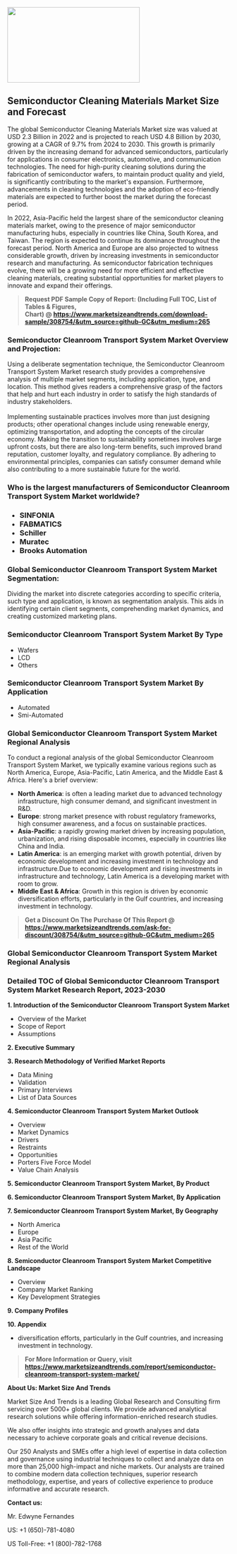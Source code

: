 <p><img class="alignnone size-medium wp-image-20088" src="https://ffe5etoiles.com/wp-content/uploads/2024/12/MST1-300x171.png" alt="" width="300" height="171" /></p><h2>Semiconductor Cleaning Materials Market Size and Forecast</h2><p>The global Semiconductor Cleaning Materials Market size was valued at USD 2.3 Billion in 2022 and is projected to reach USD 4.8 Billion by 2030, growing at a CAGR of 9.7% from 2024 to 2030. This growth is primarily driven by the increasing demand for advanced semiconductors, particularly for applications in consumer electronics, automotive, and communication technologies. The need for high-purity cleaning solutions during the fabrication of semiconductor wafers, to maintain product quality and yield, is significantly contributing to the market's expansion. Furthermore, advancements in cleaning technologies and the adoption of eco-friendly materials are expected to further boost the market during the forecast period.</p><p>In 2022, Asia-Pacific held the largest share of the semiconductor cleaning materials market, owing to the presence of major semiconductor manufacturing hubs, especially in countries like China, South Korea, and Taiwan. The region is expected to continue its dominance throughout the forecast period. North America and Europe are also projected to witness considerable growth, driven by increasing investments in semiconductor research and manufacturing. As semiconductor fabrication techniques evolve, there will be a growing need for more efficient and effective cleaning materials, creating substantial opportunities for market players to innovate and expand their offerings.</p></p><blockquote id="" class=""><strong>Request PDF Sample Copy of Report: (Including Full TOC, List of Tables &amp; Figures, Chart)&nbsp;@&nbsp;<strong><a href="https://www.marketsizeandtrends.com/download-sample/308754/&utm_source=github-GC&utm_medium=265" target="_blank">https://www.marketsizeandtrends.com/download-sample/308754/&utm_source=github-GC&utm_medium=265</a></strong></strong></blockquote><h3 id="" class="">Semiconductor Cleanroom Transport System Market&nbsp;Overview and Projection:</h3><p id="" class="">Using a deliberate segmentation technique, the Semiconductor Cleanroom Transport System Market research study provides a comprehensive analysis of multiple market segments, including application, type, and location. This method gives readers a comprehensive grasp of the factors that help and hurt each industry in order to satisfy the high standards of industry stakeholders. <br /> <br />Implementing sustainable practices involves more than just designing products; other operational changes include using renewable energy, optimizing transportation, and adopting the concepts of the circular economy. Making the transition to sustainability sometimes involves large upfront costs, but there are also long-term benefits, such improved brand reputation, customer loyalty, and regulatory compliance. By adhering to environmental principles, companies can satisfy consumer demand while also contributing to a more sustainable future for the world.</p><h3 id="" class="">Who is the largest manufacturers of&nbsp;Semiconductor Cleanroom Transport System Market worldwide?</h3><h3 class=""><p><ul><li>SINFONIA </li><li> FABMATICS </li><li> Schiller </li><li> Muratec </li><li> Brooks Automation</li></ul></p></h3><h3 id="" class="">Global&nbsp;Semiconductor Cleanroom Transport System Market Segmentation:</h3><p id="" class="">Dividing the market into discrete categories according to specific criteria, such type and application, is known as segmentation analysis. This aids in identifying certain client segments, comprehending market dynamics, and creating customized marketing plans.</p><h3 id="" class="">Semiconductor Cleanroom Transport System Market&nbsp;By Type</h3><p><p><ul><li>Wafers</li><li> LCD</li><li> Others</p></li></ul></p></p><h3 id="" class="">Semiconductor Cleanroom Transport System Market&nbsp;By Application</h3><p class=""><p><ul><li>Automated</li><li> Smi-Automated</li></ul></p></p><h3 id="" class="">Global Semiconductor Cleanroom Transport System Market Regional Analysis</h3><p id="" class="">To conduct a regional analysis of the global Semiconductor Cleanroom Transport System Market, we typically examine various regions such as North America, Europe, Asia-Pacific, Latin America, and the Middle East &amp; Africa. Here's a brief overview:</p><ul><li><strong>North America</strong>: is often a leading market due to advanced technology infrastructure, high consumer demand, and significant investment in R&amp;D.</li><li><strong>Europe</strong>: strong market presence with robust regulatory frameworks, high consumer awareness, and a focus on sustainable practices.</li><li><strong>Asia-Pacific</strong>: a rapidly growing market driven by increasing population, urbanization, and rising disposable incomes, especially in countries like China and India.</li><li><strong>Latin America</strong>: is an emerging market with growth potential, driven by economic development and increasing investment in technology and infrastructure.Due to economic development and rising investments in infrastructure and technology, Latin America is a developing market with room to grow.</li><li><strong>Middle East &amp; Africa</strong>: Growth in this region is driven by economic diversification efforts, particularly in the Gulf countries, and increasing investment in technology.</li></ul><blockquote id="" class=""><strong>Get a Discount On The Purchase Of This Report @ <strong><a href="https://www.marketsizeandtrends.com/ask-for-discount/308754/&utm_source=github-GC&utm_medium=265" target="_blank">https://www.marketsizeandtrends.com/ask-for-discount/308754/&utm_source=github-GC&utm_medium=265</a></strong></strong></blockquote><h3 id="" class="">Global Semiconductor Cleanroom Transport System Market Regional Analysis</h3><h3 id="" class="">Detailed TOC of Global Semiconductor Cleanroom Transport System Market Research Report, 2023-2030</h3><p id="" class=""><strong>1. Introduction of the Semiconductor Cleanroom Transport System Market</strong></p><ul><li>Overview of the Market</li><li>Scope of Report</li><li>Assumptions</li></ul><p id="" class=""><strong>2. Executive Summary</strong></p><p id="" class=""><strong>3. Research Methodology of Verified Market Reports</strong></p><ul><li>Data Mining</li><li>Validation</li><li>Primary Interviews</li><li>List of Data Sources</li></ul><p id="" class=""><strong>4. Semiconductor Cleanroom Transport System Market Outlook</strong></p><ul><li>Overview</li><li>Market Dynamics</li><li>Drivers</li><li>Restraints</li><li>Opportunities</li><li>Porters Five Force Model</li><li>Value Chain Analysis</li></ul><p id="" class=""><strong>5. Semiconductor Cleanroom Transport System Market, By Product</strong></p><p id="" class=""><strong>6. Semiconductor Cleanroom Transport System Market, By Application</strong></p><p id="" class=""><strong>7. Semiconductor Cleanroom Transport System Market, By Geography</strong></p><ul><li>North America</li><li>Europe</li><li>Asia Pacific</li><li>Rest of the World</li></ul><p id="" class=""><strong>8. Semiconductor Cleanroom Transport System Market Competitive Landscape</strong></p><ul><li>Overview</li><li>Company Market Ranking</li><li>Key Development Strategies</li></ul><p id="" class=""><strong>9. Company Profiles</strong></p><p id="" class=""><strong>10. Appendix</strong></p><ul><li>diversification efforts, particularly in the Gulf countries, and increasing investment in technology.</li></ul><blockquote id="" class=""><strong>For More Information or Query, visit <strong><strong><a href="https://www.marketsizeandtrends.com/report/semiconductor-cleanroom-transport-system-market/" target="_blank">https://www.marketsizeandtrends.com/report/semiconductor-cleanroom-transport-system-market/</a></strong></strong></strong></blockquote><p id="" class=""><strong>About Us: Market Size And Trends</strong></p><p id="" class="">Market Size And Trends is a leading Global Research and Consulting firm servicing over 5000+ global clients. We provide advanced analytical research solutions while offering information-enriched research studies.</p><p id="" class="">We also offer insights into strategic and growth analyses and data necessary to achieve corporate goals and critical revenue decisions.</p><p id="" class="">Our 250 Analysts and SMEs offer a high level of expertise in data collection and governance using industrial techniques to collect and analyze data on more than 25,000 high-impact and niche markets. Our analysts are trained to combine modern data collection techniques, superior research methodology, expertise, and years of collective experience to produce informative and accurate research.</p><p id="" class=""><strong>Contact us:</strong></p><p id="" class="">Mr. Edwyne Fernandes</p><p id="" class="">US: +1 (650)-781-4080</p><p id="" class="">US Toll-Free: +1 (800)-782-1768</p>
